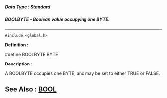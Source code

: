 ##### Data Type : Standard
##### BOOLBYTE - Boolean value occupying one BYTE.
---
```
#include <global.h>
```

**Definition :**

#define BOOLBYTE BYTE

**Description :**

A BOOLBYTE occupies one BYTE, and may be set to either TRUE or FALSE.


**See Also :**
[BOOL](/domino-c-api-docs/reference/Data/BOOL)
---
